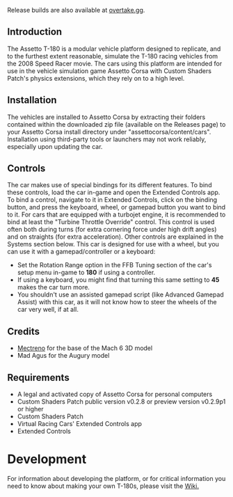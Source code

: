 Release builds are also available at [overtake.gg](https://www.overtake.gg/downloads/t-180-platform.75150/).

## Introduction
The Assetto T-180 is a modular vehicle platform designed to replicate, and to the furthest extent reasonable, simulate the T-180 racing vehicles from the 2008 Speed Racer movie. The cars using this platform are intended for use in the vehicle simulation game Assetto Corsa with Custom Shaders Patch's physics extensions, which they rely on to a high level.

## Installation
The vehicles are installed to Assetto Corsa by extracting their folders contained within the downloaded zip file (available on the Releases page) to your Assetto Corsa install directory under "assettocorsa/content/cars". Installation using third-party tools or launchers may not work reliably, especially upon updating the car.

## Controls
The car makes use of special bindings for its different features. To bind these controls, load the car in-game and open the Extended Controls app. To bind a control, navigate to it in Extended Controls, click on the binding button, and press the keyboard, wheel, or gamepad button you want to bind to it. 
For cars that are equipped with a turbojet engine, it is recommended to bind at least the "Turbine Throttle Override" control. This control is used often both during turns (for extra cornering force under high drift angles) and on straights (for extra acceleration). Other controls are explained in the Systems section below.
This car is designed for use with a wheel, but you can use it with a gamepad/controller or a keyboard:
- Set the Rotation Range option in the FFB Tuning section of the car's setup menu in-game to **180** if using a controller.
- If using a keyboard, you might find that turning this same setting to **45** makes the car turn more.
- You shouldn't use an assisted gamepad script (like Advanced Gamepad Assist) with this car, as it will not know how to steer the wheels of the car very well, if at all.

## Credits
- [Mectreno](https://sketchfab.com/Mectren0) for the base of the Mach 6 3D model
- Mad Agus for the Augury model

## Requirements
- A legal and activated copy of Assetto Corsa for personal computers
- Custom Shaders Patch public version v0.2.8 or preview version v0.2.9p1 or higher
- Custom Shaders Patch
- Virtual Racing Cars' Extended Controls app
- Extended Controls

# Development

For information about developing the platform, or for critical information you need to know about making your own T-180s, please visit the [Wiki.](https://github.com/ohyeah2389/Assetto-T-180/wiki)
